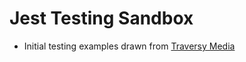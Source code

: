 # Jest Testing Sandbox
- Initial testing examples drawn from [Traversy Media](https://www.youtube.com/watch?v=7r4xVDI2vho)